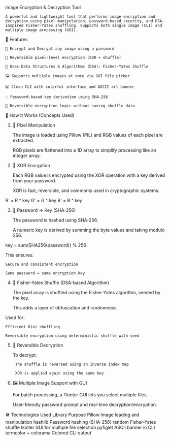  Image Encryption & Decryption Tool

    A powerful and lightweight tool that performs image encryption and decryption using pixel manipulation, password-based security, and DSA-inspired Fisher-Yates shuffling. Supports both single image (CLI) and multiple image processing (GUI).

📸 Features

    🔐 Encrypt and Decrypt any image using a password

    🔁 Reversible pixel-level encryption (XOR + shuffle)

    🧠 Uses Data Structures & Algorithms (DSA): Fisher-Yates Shuffle

    🖼️ Supports multiple images at once via GUI file picker

    💻 Clean CLI with colorful interface and ASCII art banner

    💡 Password-based key derivation using SHA-256

    🧠 Reversible encryption logic without saving shuffle data

🧠 How It Works (Concepts Used)
1. 🧬 Pixel Manipulation

    The image is loaded using Pillow (PIL) and RGB values of each pixel are extracted.

    RGB pixels are flattened into a 1D array to simplify processing like an integer array.

2. 🔐 XOR Encryption

    Each RGB value is encrypted using the XOR operation with a key derived from your password.

    XOR is fast, reversible, and commonly used in cryptographic systems.

R' = R ^ key
G' = G ^ key
B' = B ^ key

3. 🔑 Password → Key (SHA-256)

    The password is hashed using SHA-256.

    A numeric key is derived by summing the byte values and taking modulo 256.

key = sum(SHA256(password)) % 256

This ensures:

    Secure and consistent encryption

    Same password = same encryption key

4. 🔀 Fisher-Yates Shuffle (DSA-based Algorithm)

    The pixel array is shuffled using the Fisher-Yates algorithm, seeded by the key.

    This adds a layer of obfuscation and randomness.

Used for:

    Efficient O(n) shuffling

    Reversible encryption using deterministic shuffle with seed

5. 🔁 Reversible Decryption

    To decrypt:

        The shuffle is reversed using an inverse index map

        XOR is applied again using the same key

6. 🖼️ Multiple Image Support with GUI

    For batch processing, a Tkinter GUI lets you select multiple files.

    User-friendly password prompt and real-time decryption/encryption.

🛠️ Technologies Used
Library	Purpose
Pillow	Image loading and manipulation
hashlib	Password hashing (SHA-256)
random	Fisher-Yates shuffle
tkinter	GUI for multiple file selection
pyfiglet	ASCII banner in CLI
termcolor + colorama	Colored CLI output

